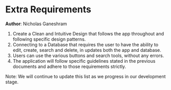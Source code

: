 # Extra Requirements 
 
**Author**: Nicholas Ganeshram
 
1. Create a Clean and Intuitive Design that follows the app throughout and following specific design patterns. <br>
2. Connecting to a Database that requires the user to have the ability to edit, create, search and delete, in updates both the app and database.<br>
3. Users can use the various buttons and search tools, without any errors.
4. The application will follow specific guidelines stated in the previous documents and adhere to those requirements strictly.<br>
 
Note: We will continue to update this list as we progress in our development stage. 
